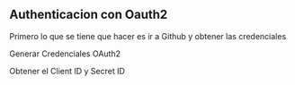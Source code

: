 

## Authenticacion con Oauth2

Primero lo que se tiene que hacer es ir a Github y obtener las credenciales

Generar Credenciales OAuth2

Obtener el Client ID y Secret ID